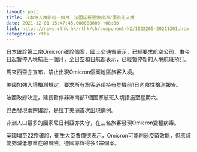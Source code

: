 ```yaml
---
layout: post
title: 日本停入境航班一個月　法國延長暫停非洲7國航班入境
date: 2021-12-01 15:47:45.000000000 +08:00
link: https://news.rthk.hk/rthk/ch/component/k2/1622265-20211201.htm
categories: rthk
---
```


日本確診第二宗Omicron確診個案，國土交通省表示，已經要求航空公司，由今日起暫停入境航班一個月，全日空和日航都表示，已經暫停新的入境航班預訂。

馬來西亞亦宣布，禁止出現Omicron個案地區旅客入境。

美國加強入境檢測規定，要求所有旅客必須持有登機前1日內陰性檢測報告。

法國政府決定，延長暫停非洲南部7個國家航班入境措施至星期六。

巴西發現兩宗確診，是拉丁美洲首次出現病例。

非洲人口最多的國家尼日利亞亦失守，在三名旅客發現Omicron變種病毒。

英國增至22宗確診，衛生大臣賈偉德表示，Omicron可能削弱疫苗效能，但應該能夠減低患重症的風險。德國亦錄得多4宗個案。

